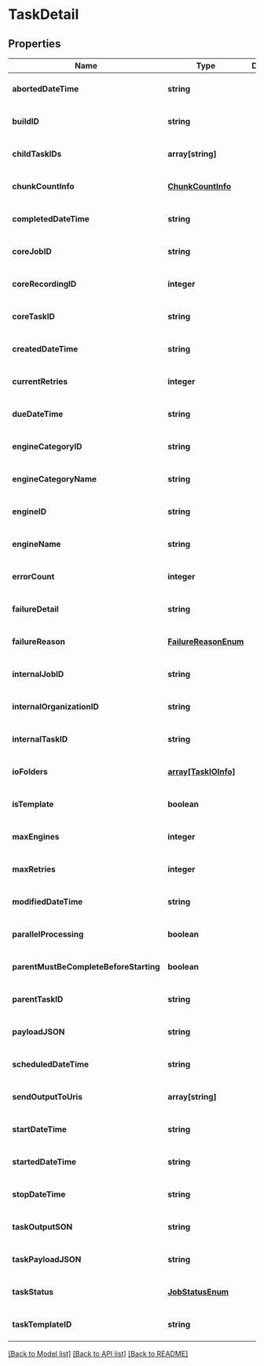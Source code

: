 # TaskDetail

## Properties
Name | Type | Description | Notes
------------ | ------------- | ------------- | -------------
**abortedDateTime** | **string** |  | [optional] [default to null]
**buildID** | **string** |  | [optional] [default to null]
**childTaskIDs** | **array[string]** |  | [optional] [default to null]
**chunkCountInfo** | [**ChunkCountInfo**](ChunkCountInfo.md) |  | [optional] [default to null]
**completedDateTime** | **string** |  | [optional] [default to null]
**coreJobID** | **string** |  | [optional] [default to null]
**coreRecordingID** | **integer** |  | [optional] [default to null]
**coreTaskID** | **string** |  | [optional] [default to null]
**createdDateTime** | **string** |  | [optional] [default to null]
**currentRetries** | **integer** |  | [optional] [default to 0]
**dueDateTime** | **string** |  | [optional] [default to null]
**engineCategoryID** | **string** |  | [optional] [default to null]
**engineCategoryName** | **string** |  | [optional] [default to null]
**engineID** | **string** |  | [optional] [default to null]
**engineName** | **string** |  | [optional] [default to null]
**errorCount** | **integer** |  | [optional] [default to null]
**failureDetail** | **string** |  | [optional] [default to null]
**failureReason** | [**FailureReasonEnum**](FailureReasonEnum.md) |  | [optional] [default to null]
**internalJobID** | **string** |  | [optional] [default to null]
**internalOrganizationID** | **string** |  | [optional] [default to null]
**internalTaskID** | **string** |  | [optional] [default to null]
**ioFolders** | [**array[TaskIOInfo]**](TaskIOInfo.md) |  | [optional] [default to null]
**isTemplate** | **boolean** |  | [optional] [default to null]
**maxEngines** | **integer** |  | [optional] [default to null]
**maxRetries** | **integer** |  | [optional] [default to null]
**modifiedDateTime** | **string** |  | [optional] [default to null]
**parallelProcessing** | **boolean** |  | [optional] [default to null]
**parentMustBeCompleteBeforeStarting** | **boolean** |  | [optional] [default to null]
**parentTaskID** | **string** |  | [optional] [default to null]
**payloadJSON** | **string** |  | [optional] [default to null]
**scheduledDateTime** | **string** |  | [optional] [default to null]
**sendOutputToUris** | **array[string]** |  | [optional] [default to null]
**startDateTime** | **string** |  | [optional] [default to null]
**startedDateTime** | **string** |  | [optional] [default to null]
**stopDateTime** | **string** |  | [optional] [default to null]
**taskOutputSON** | **string** |  | [optional] [default to null]
**taskPayloadJSON** | **string** |  | [optional] [default to null]
**taskStatus** | [**JobStatusEnum**](JobStatusEnum.md) |  | [optional] [default to null]
**taskTemplateID** | **string** |  | [optional] [default to null]

[[Back to Model list]](../README.md#documentation-for-models) [[Back to API list]](../README.md#documentation-for-api-endpoints) [[Back to README]](../README.md)


